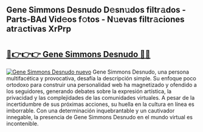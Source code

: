 ## Gene Simmons Desnudo D𝚎sn𝚞dos filtr𝚊dos - Parts-BAd Vid𝚎os f𝚘tos - N𝚞evas filtr𝚊ciones atr𝚊ctivas XrPrp

# <h2><a href="http://mbapky4.tromn.icu/?c=Gene+Simmons+Desnudo">🔗👉👉👉 Gene Simmons Desnudo 🔗🔗</a></h2>

[![Gene Simmons Desnudo nuevo](https://i.imgur.com/pEAQMta.gif)](http://mbapky4.tromn.icu/?c=Gene+Simmons+Desnudo)
Gene Simmons Desnudo, una persona multifacética y provocativa, desafía la descripción simple. Su enfoque poco ortodoxo para construir una personalidad web ha magnetizado y ofendido a los seguidores, generando debates sobre la expresión artística, la privacidad y las complejidades de las comunidades virtuales. A pesar de la incertidumbre de sus próximas acciones, su huella en la cultura en línea es imborrable. Con una determinación inquebrantable y un cautivador innegable, la presencia de Gene Simmons Desnudo en el mundo virtual es incontenible.
